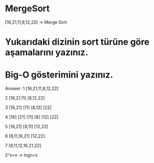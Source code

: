 # MergeSort
[16,21,11,8,12,22] -> Merge Sort

# Yukarıdaki dizinin sort türüne göre aşamalarını yazınız.
# Big-O gösterimini yazınız.
Answer:
1  [16,21,11,8,12,22]

2  [16,21,11] [8,12,22]

3  [16,21] [11] [8,12] [22]

4  [16] [21] [11] [8] [12] [22]

5  [16,21] [8,11] [12,22]

6  [8,11,16,21] [12,22]

7  [8,11,12,16,21,22] 


2^x=n -> logn=x
